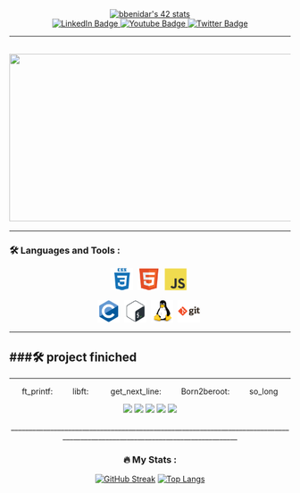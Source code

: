 
   <div id="header" align="center">
  <div id="badges">
 <a href="https://github.com/oakoudad/badge42"><img src="https://badge.mediaplus.ma/binary/bbenidar" alt="bbenidar's 42 stats" /></a>
</div>
 </div> 
 
 

 
 
 
<div id="header" align="center">
<div id="badges">
  <a href = "https://www.linkedin.com/in/brahim-benidar/" ><img src="https://img.shields.io/badge/LinkedIn-blue?style=for-the-badge&logo=linkedin&logoColor=white" alt="LinkedIn Badge"/> </a>
  <a href = "https://www.facebook.com/ibrahim.benidar.3" ><img src="https://img.shields.io/badge/Facebook-blue?logo=facebook&logoColor=white&style=for-the-badge" alt="Youtube Badge"/> </a>
  <a href="https://twitter.com/bhm_beni" ><img src="https://img.shields.io/badge/Twitter-blue?style=for-the-badge&logo=twitter&logoColor=white" alt="Twitter Badge"/> </a>
</div>
</div>


---


<div id="header" align="center">
<img src="https://komarev.com/ghpvc/?username=bbenidar&style=flat-square&color=blue" alt=""/>
  </div>
<div align="center">
  <img src="https://media.giphy.com/media/SWoSkN6DxTszqIKEqv/giphy.gif" width="600" height="300"/>
</div>


---

### :hammer_and_wrench: Languages and Tools :
<div id="header" align="center" >
  <img src="https://github.com/devicons/devicon/blob/master/icons/css3/css3-plain-wordmark.svg"  title="CSS3" alt="CSS" width="40" height="40"/>&nbsp;
  <img src="https://github.com/devicons/devicon/blob/master/icons/html5/html5-original.svg" title="HTML5" alt="HTML" width="40" height="40"/>&nbsp;
  <img src="https://github.com/devicons/devicon/blob/master/icons/javascript/javascript-original.svg" title="JavaScript" alt="JavaScript" width="40" height="40"/>&nbsp;

  <img src="https://github.com/devicons/devicon/blob/master/icons/c/c-original.svg" title="C"  alt="C" width="40" height="40"/>&nbsp;
  <img src="https://github.com/devicons/devicon/blob/master/icons/bash/bash-original.svg" title="bash" alt="bash" width="40" height="40"/>&nbsp;
  <img src="https://github.com/devicons/devicon/blob/master/icons/linux/linux-original.svg" title="linux" alt="linux" width="40" height="40"/>&nbsp;
  <img src="https://github.com/devicons/devicon/blob/master/icons/git/git-original-wordmark.svg" title="Git" alt="Git" width="40" height="40"/>&nbsp;
</div>

---
###:hammer_and_wrench: project finiched 
---
<div id="header" align="center" >
   
   _______________________________________________________________________________________________________________________________
<!--    ft_printf:
<div class="" style="max-width: 20%;max-height: 20%;display: inline-block;">
<img src="https://media.giphy.com/media/XnvsZKYROFLHXCc9jk/giphy.gif" width="200" 
     height="50" alt="bbenidar's 42 ft_printf Score" />
   </div>
 -->
  <p> ft_printf:    &nbsp;&nbsp;&nbsp;&nbsp;&nbsp;&nbsp;&nbsp;   libft:  &nbsp;&nbsp;&nbsp;&nbsp;&nbsp; &nbsp;&nbsp; get_next_line:  &nbsp;&nbsp;&nbsp;&nbsp;&nbsp;&nbsp;&nbsp;   Born2beroot:  &nbsp;&nbsp;&nbsp;&nbsp;&nbsp;&nbsp;&nbsp; so_long<p/>
 <p float="left">
  <img src="https://media.giphy.com/media/XnvsZKYROFLHXCc9jk/giphy.gif" width="100" />
  <img src="https://media.giphy.com/media/2AkkbXTn2X2Sn7HLJB/giphy.gif" width="100" /> 
  <img src="https://media.giphy.com/media/3ck0CjVQBAvwaJiKEL/giphy.gif" width="100" />
  <img src="https://media.giphy.com/media/dFSDDutkscTkp9bMo8/giphy.gif" width="100" />
  <img src="https://media.giphy.com/media/3ck0CjVQBAvwaJiKEL/giphy.gif" width="100" />
</p>
   _______________________________________________________________________________________________________________________________
  


### :fire: My Stats :
[![GitHub Streak](http://github-readme-streak-stats.herokuapp.com?user=bbenidar)](https://git.io/streak-stats)
[![Top Langs](https://github-readme-stats.vercel.app/api/top-langs/?username=bbenidar&layout=compact&theme=vision-friendly-dark)](https://github.com/anuraghazra/github-readme-stats)

